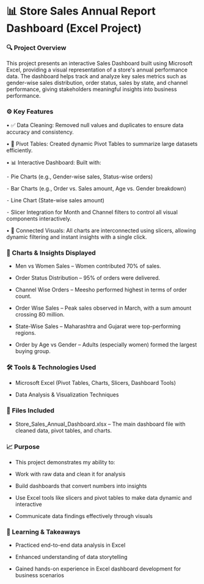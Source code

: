 # 📊 Store Sales Annual Report Dashboard (Excel Project)

### 🔍 Project Overview
This project presents an interactive Sales Dashboard built using Microsoft Excel, providing a visual representation of a store's annual performance data. The dashboard helps track and analyze key sales metrics such as gender-wise sales distribution, order status, sales by state, and channel performance, giving stakeholders meaningful insights into business performance.

### ⚙️ Key Features
• ✅ Data Cleaning: Removed null values and duplicates to ensure data accuracy and consistency.

• 🧮 Pivot Tables: Created dynamic Pivot Tables to summarize large datasets efficiently.

• 📊 Interactive Dashboard: Built with:

⁃ Pie Charts (e.g., Gender-wise sales, Status-wise orders)

⁃ Bar Charts (e.g., Order vs. Sales amount, Age vs. Gender breakdown)

⁃ Line Chart (State-wise sales amount)

⁃ Slicer Integration for Month and Channel filters to control all visual components interactively.

• 🔁 Connected Visuals: All charts are interconnected using slicers, allowing dynamic filtering and instant insights with a single click.

### 📌 Charts & Insights Displayed

 - Men vs Women Sales – Women contributed 70% of sales.

 - Order Status Distribution – 95% of orders were delivered.

 - Channel Wise Orders – Meesho performed highest in terms of order count.

 - Order Wise Sales – Peak sales observed in March, with a sum amount crossing 80 million.

 - State-Wise Sales – Maharashtra and Gujarat were top-performing regions.

 - Order by Age vs Gender – Adults (especially women) formed the largest buying group.

### 🛠 Tools & Technologies Used
 - Microsoft Excel (Pivot Tables, Charts, Slicers, Dashboard Tools)

 - Data Analysis & Visualization Techniques

### 📁 Files Included
 - Store_Sales_Annual_Dashboard.xlsx – The main dashboard file with cleaned data, pivot tables, and charts.

### 📈 Purpose
 - This project demonstrates my ability to:

 - Work with raw data and clean it for analysis

 - Build dashboards that convert numbers into insights

 - Use Excel tools like slicers and pivot tables to make data dynamic and interactive

 - Communicate data findings effectively through visuals

### 🧠 Learning & Takeaways
 - Practiced end-to-end data analysis in Excel

 - Enhanced understanding of data storytelling

 - Gained hands-on experience in Excel dashboard development for business scenarios
